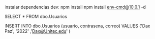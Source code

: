 instalar dependencias dev:
npm install 
npm install env-cmd@10.0.1 -d


SELECT * FROM dbo.Usuarios

INSERT INTO dbo.Usuarios (usuario, contrasena, correo) VALUES ('Dax Paz', '2022' ,'Dax@Unitec.edu' )